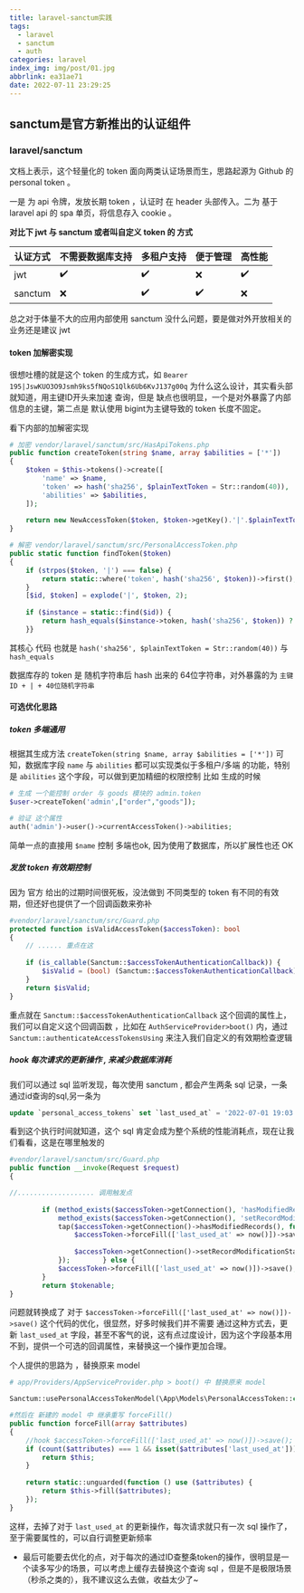 ```yaml
---
title: laravel-sanctum实践
tags:
  - laravel
  - sanctum
  - auth
categories: laravel
index_img: img/post/01.jpg
abbrlink: ea31ae71
date: 2022-07-11 23:29:25
---
```


## sanctum是官方新推出的认证组件

### laravel/sanctum

文档上表示，这个轻量化的 token 面向两类认证场景而生，思路起源为 Github 的 personal token 。

一是 为 api 令牌，发放长期 token ，认证时 在 header 头部传入。二为 基于 laravel api 的 spa 单页，将信息存入 cookie 。

**对比下 jwt 与 sanctum 或者叫自定义 token 的 方式**

| 认证方式 | 不需要数据库支持 | 多租户支持 | 便于管理 |  高性能   | 
| -------- | ---------------- | ---------- | -------- | --- |
| jwt      | ✔️               | ✔️         | ❌       |  ✔️   |
| sanctum  | ❌               | ✔️         | ✔️       |  ❌   |

总之对于体量不大的应用内部使用 sanctum 没什么问题，要是做对外开放相关的业务还是建议 jwt 


#### token 加解密实现

很想吐槽的就是这个 token 的生成方式，如
`Bearer 195|JswKUO3O9Jsmh9ks5fNQoS1Qlk6Ub6KvJ137g00q`
为什么这么设计，其实看头部就知道，用主键ID开头来加速 查询，但是 缺点也很明显，一个是对外暴露了内部信息的主键，第二点是 默认使用 bigint为主键导致的 token 长度不固定。

看下内部的加解密实现
```php
# 加密 vendor/laravel/sanctum/src/HasApiTokens.php 
public function createToken(string $name, array $abilities = ['*'])  
{  
    $token = $this->tokens()->create([  
        'name' => $name,  
        'token' => hash('sha256', $plainTextToken = Str::random(40)),  
        'abilities' => $abilities,  
    ]);  
    
	return new NewAccessToken($token, $token->getKey().'|'.$plainTextToken);  
}

# 解密 vendor/laravel/sanctum/src/PersonalAccessToken.php
public static function findToken($token)  
{  
    if (strpos($token, '|') === false) {  
        return static::where('token', hash('sha256', $token))->first();  
    }  
    [$id, $token] = explode('|', $token, 2);  
  
    if ($instance = static::find($id)) {  
        return hash_equals($instance->token, hash('sha256', $token)) ? $instance : null;  
    }}

```

其核心 代码 也就是
`hash('sha256', $plainTextToken = Str::random(40))` 与  `hash_equals`

数据库存的 token 是 随机字符串后 hash 出来的 64位字符串，对外暴露的为 `主键ID + | + 40位随机字符串`


#### 可选优化思路

##### token 多端通用

根据其生成方法 `createToken(string $name, array $abilities = ['*'])` 可知，数据库字段 `name` 与 `abilities` 都可以实现类似于多租户/多端 的功能，特别是 `abilities` 这个字段，可以做到更加精细的权限控制
比如 生成的时候
```php
# 生成 一个能控制 order 与 goods 模块的 admin.token
$user->createToken('admin',["order","goods"]);

# 验证 这个属性
auth('admin')->user()->currentAccessToken()->abilities;

```
简单一点的直接用 `$name`  控制 多端也ok, 因为使用了数据库，所以扩展性也还 OK

##### 发放 token 有效期控制

因为 官方 给出的过期时间很死板，没法做到 不同类型的 token 有不同的有效期，但还好也提供了一个回调函数来弥补

```php
#vendor/laravel/sanctum/src/Guard.php
protected function isValidAccessToken($accessToken): bool  
{  
	// ...... 重点在这
  
    if (is_callable(Sanctum::$accessTokenAuthenticationCallback)) {  
        $isValid = (bool) (Sanctum::$accessTokenAuthenticationCallback)($accessToken, $isValid);  
    }  
    return $isValid;  
}
```
重点就在 `Sanctum::$accessTokenAuthenticationCallback` 这个回调的属性上，
我们可以自定义这个回调函数 ，比如在 `AuthServiceProvider>boot()` 内，通过
`Sanctum::authenticateAccessTokensUsing` 来注入我们自定义的有效期检查逻辑

##### hook 每次请求的更新操作 , 来减少数据库消耗

我们可以通过 sql 监听发现，每次使用 sanctum , 都会产生两条 sql 记录，一条 通过id查询的sql,另一条为
```sql
update `personal_access_tokens` set `last_used_at` = '2022-07-01 19:03:02', `personal_access_tokens`.`updated_at` = '2022-07-01 19:03:02' where `id` = 195 {"time":29.06}
```
看到这个执行时间就知道，这个 sql 肯定会成为整个系统的性能消耗点，现在让我们看看，这是在哪里触发的

```php
#vendor/laravel/sanctum/src/Guard.php
public function __invoke(Request $request)  
{

//................... 调用触发点
  
        if (method_exists($accessToken->getConnection(), 'hasModifiedRecords') &&  
            method_exists($accessToken->getConnection(), 'setRecordModificationState')) {  
            tap($accessToken->getConnection()->hasModifiedRecords(), function ($hasModifiedRecords) use ($accessToken) {  
                $accessToken->forceFill(['last_used_at' => now()])->save();  
  
                $accessToken->getConnection()->setRecordModificationState($hasModifiedRecords);  
            });        } else {  
            $accessToken->forceFill(['last_used_at' => now()])->save();  
        }  
        return $tokenable;  
}
```

问题就转换成了 对于
`$accessToken->forceFill(['last_used_at' => now()])->save()` 
这个代码的优化，很显然，好多时候我们并不需要 通过这种方式去，更新 `last_used_at` 字段，甚至不客气的说，这有点过度设计，因为这个字段基本用不到，提供一个可选的回调属性，来替换这一个操作更加合理。

个人提供的思路为 ，替换原来 model
```php
# app/Providers/AppServiceProvider.php > boot() 中 替换原来 model

Sanctum::usePersonalAccessTokenModel(\App\Models\PersonalAccessToken::class);

#然后在 新建的 model 中 继承重写 forceFill()
public function forceFill(array $attributes)  
{  
    //hook $accessToken->forceFill(['last_used_at' => now()])->save(); 这个操作  
    if (count($attributes) === 1 && isset($attributes['last_used_at'])){  
		return $this;  
    }
    
    return static::unguarded(function () use ($attributes) {  
        return $this->fill($attributes);  
    });
}
```

这样，去掉了对于 `last_used_at` 的更新操作，每次请求就只有一次 sql 操作了，至于需要属性的，可以自行调整更新频率

- 最后可能要去优化的点，对于每次的通过ID查整条token的操作，很明显是一个读多写少的场景，可以考虑上缓存去替换这个查询 sql ，但是不是极限场景（秒杀之类的），我不建议这么去做，收益太少了~